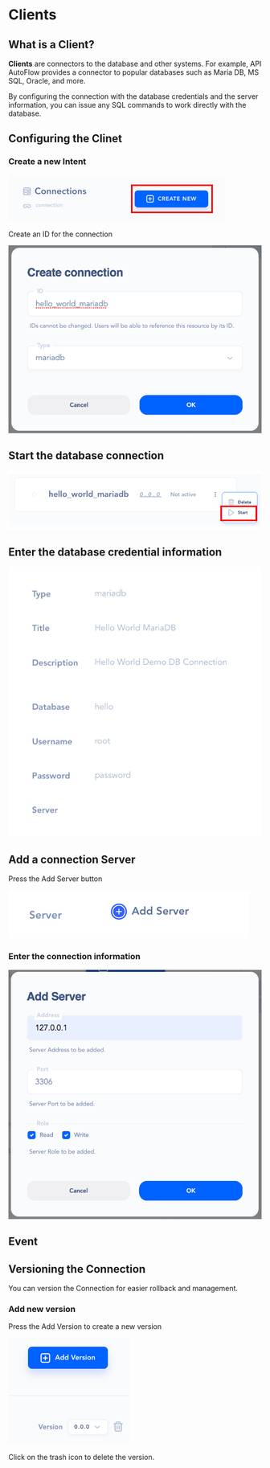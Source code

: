 # Clients

## What is a Client?

**Clients** are connectors to the database and other systems.  For example, API AutoFlow provides a connector to popular databases such as Maria DB, MS SQL, Oracle, and more.

By configuring the connection with the database credentials and the server information, you can issue any SQL commands to work directly with the database.

## Configuring the Clinet

### Create a new Intent

![Untitled](Untitled.png)

Create an ID for the connection

![Untitled](Untitled%201.png)

## Start the database connection

![Untitled](Untitled%202.png)

## Enter the database credential information

![Untitled](Untitled%203.png)

## Add a connection Server

Press the Add Server button

![Untitled](Untitled%204.png)

### Enter the connection information

![Untitled](Untitled%205.png)

## Event

## Versioning the Connection

You can version the Connection for easier rollback and management.

### Add new version

Press the Add Version to create a new version

![Untitled](Untitled%206.png)

Click on the trash icon to delete the version.